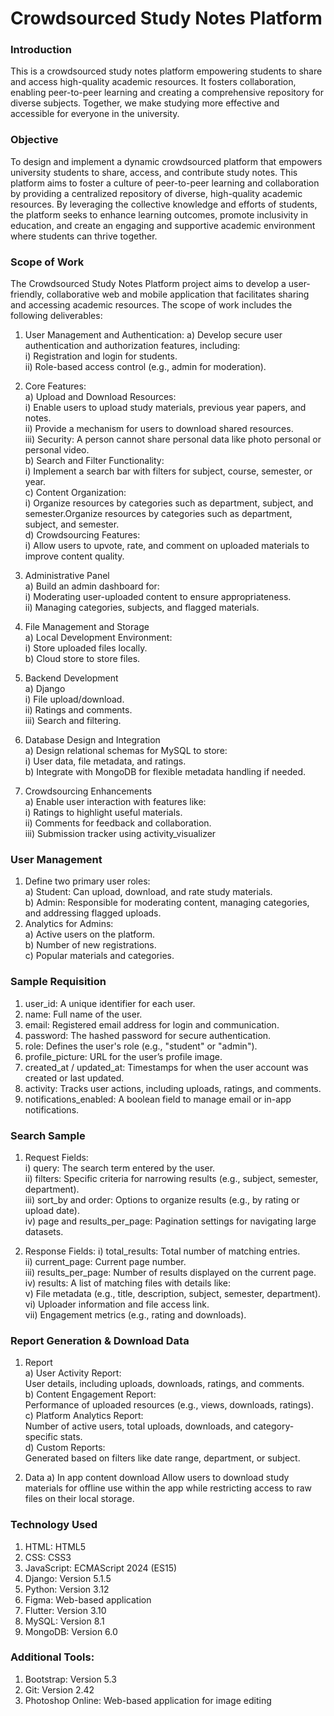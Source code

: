 # Crowdsourced Study Notes Platform
### Introduction 
This is a crowdsourced study notes platform empowering students to share and access high-quality academic resources. It fosters collaboration, enabling peer-to-peer learning and creating a comprehensive repository for diverse subjects. Together, we make studying more effective and accessible for everyone in the university.


### Objective
To design and implement a dynamic crowdsourced platform that empowers university students to share, access, and contribute study notes. This platform aims to foster a culture of peer-to-peer learning and collaboration by providing a centralized repository of diverse, high-quality academic resources. By leveraging the collective knowledge and efforts of students, the platform seeks to enhance learning outcomes, promote inclusivity in education, and create an engaging and supportive academic environment where students can thrive together.

### Scope of Work
The Crowdsourced Study Notes Platform project aims to develop a user-friendly, collaborative web and mobile application that facilitates sharing and accessing academic resources. The scope of work includes the following deliverables:

1) User Management and Authentication:
   a) Develop secure user authentication and authorization features, including: <br>
       i) Registration and login for students.<br>
       ii) Role-based access control (e.g., admin for moderation).<br>

2) Core Features:<br>
   a) Upload and Download Resources:<br>
     i) Enable users to upload study materials, previous year papers, and notes.<br>
     ii) Provide a mechanism for users to download shared resources.<br>
     iii) Security: A person cannot share personal data like photo personal or personal video.<br>
   b) Search and Filter Functionality:<br>
     i) Implement a search bar with filters for subject, course, semester, or year.<br>
   c) Content Organization:<br>
     i) Organize resources by categories such as department, subject, and semester.Organize resources by categories such as department, subject, and semester.<br>
   d) Crowdsourcing Features:<br>
     i) Allow users to upvote, rate, and comment on uploaded materials to improve content quality.<br>
   
3) Administrative Panel<br>
   a) Build an admin dashboard for:<br>
     i) Moderating user-uploaded content to ensure appropriateness.<br>
     ii) Managing categories, subjects, and flagged materials.<br>
   
4) File Management and Storage<br>
   a) Local Development Environment:<br>
      i) Store uploaded files locally.<br>
   b) Cloud store to store files.<br>

5) Backend Development<br>
   a) Django<br>
     i) File upload/download.<br>
     ii) Ratings and comments.<br>
     iii) Search and filtering.<br>
   
7) Database Design and Integration<br>
   a) Design relational schemas for MySQL to store:<br>
     i) User data, file metadata, and ratings.<br>
   b) Integrate with MongoDB for flexible metadata handling if needed.<br>
   
8) Crowdsourcing Enhancements<br>
   a) Enable user interaction with features like:<br>
     i) Ratings to highlight useful materials.<br>
     ii) Comments for feedback and collaboration.<br>
     iii) Submission tracker using activity_visualizer<br>

### User Management<br>
1) Define two primary user roles:<br>
  a) Student: Can upload, download, and rate study materials.<br>
  b) Admin: Responsible for moderating content, managing categories, and addressing flagged uploads.<br>
2) Analytics for Admins:<br>
   a) Active users on the platform.<br>
   b) Number of new registrations.<br>
   c) Popular materials and categories.<br>

### Sample Requisition  
1) user_id: A unique identifier for each user.<br>
2) name: Full name of the user.<br>
3) email: Registered email address for login and communication.<br>
4) password: The hashed password for secure authentication.<br>
5) role: Defines the user's role (e.g., "student" or "admin").<br>
6) profile_picture: URL for the user’s profile image.<br>
7) created_at / updated_at: Timestamps for when the user account was created or last updated.<br>
8) activity: Tracks user actions, including uploads, ratings, and comments.<br>
9) notifications_enabled: A boolean field to manage email or in-app notifications.<br>

### Search Sample
1) Request Fields:<br>
  i) query: The search term entered by the user.<br>
  ii) filters: Specific criteria for narrowing results (e.g., subject, semester, department).<br>
  iii) sort_by and order: Options to organize results (e.g., by rating or upload date).<br>
  iv) page and results_per_page: Pagination settings for navigating large datasets.<br>

2) Response Fields:
  i) total_results: Total number of matching entries.<br>
  ii) current_page: Current page number.<br>
  iii) results_per_page: Number of results displayed on the current page.<br>
  iv) results: A list of matching files with details like:<br>
  v) File metadata (e.g., title, description, subject, semester, department).<br>
  vi) Uploader information and file access link.<br>
  vii) Engagement metrics (e.g., rating and downloads).<br>

### Report Generation & Download Data
1) Report<br>
   a) User Activity Report:<br>
     User details, including uploads, downloads, ratings, and comments.<br>
   b) Content Engagement Report:<br>
     Performance of uploaded resources (e.g., views, downloads, ratings).<br>
   c) Platform Analytics Report:<br>
     Number of active users, total uploads, downloads, and category-specific stats.<br>
   d) Custom Reports:<br>
     Generated based on filters like date range, department, or subject.<br>

2) Data
   a) In app content download
     Allow users to download study materials for offline use within the app while restricting access to raw files on their local storage.

### Technology Used
  1) HTML: HTML5
  2) CSS: CSS3
  3) JavaScript: ECMAScript 2024 (ES15)
  4) Django: Version 5.1.5
  5) Python: Version 3.12
  6) Figma: Web-based application
  7) Flutter: Version 3.10
  8) MySQL: Version 8.1
  9) MongoDB: Version 6.0

### Additional Tools:
  1) Bootstrap: Version 5.3
  2) Git: Version 2.42
  3) Photoshop Online: Web-based application for image editing
